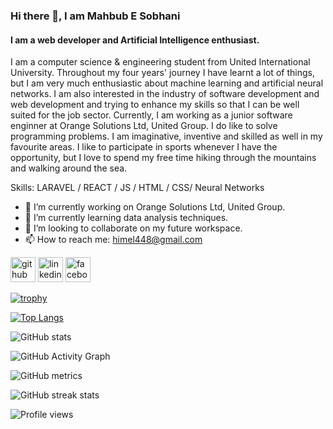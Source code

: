 ### Hi there 👋, I am Mahbub E Sobhani
#### I am a web developer and Artificial Intelligence enthusiast.


I am a computer science & engineering student from United International University. Throughout my four years' journey I have learnt a lot of things, but I am very much enthusiastic about machine learning and artificial neural networks. I am also interested in the industry of software development and web development and trying to enhance my skills so that I can be well suited for the job sector. Currently, I am working as a junior software enginner at Orange Solutions Ltd, United Group. I do like to solve programming problems. I am imaginative, inventive and skilled as well in my favourite areas. I like to participate in sports whenever I have the opportunity, but I love to spend my free time hiking through the mountains and walking around the sea.

Skills: LARAVEL / REACT / JS / HTML / CSS/ Neural Networks

- 🔭 I’m currently working on Orange Solutions Ltd, United Group. 
- 🌱 I’m currently learning data analysis techniques. 
- 👯 I’m looking to collaborate on my future workspace. 
- 📫 How to reach me: himel448@gmail.com 


[<img src='https://cdn.jsdelivr.net/npm/simple-icons@3.0.1/icons/github.svg' alt='github' height='40'>](https://github.com/mahbubhimel)  [<img src='https://cdn.jsdelivr.net/npm/simple-icons@3.0.1/icons/linkedin.svg' alt='linkedin' height='40'>](https://www.linkedin.com/in/mahbub-e-sobhani-himel-38495313a/)  [<img src='https://cdn.jsdelivr.net/npm/simple-icons@3.0.1/icons/facebook.svg' alt='facebook' height='40'>](https://www.facebook.com/sobhanihimel)  

[![trophy](https://github-profile-trophy.vercel.app/?username=mahbubhimel)](https://github.com/ryo-ma/github-profile-trophy)

[![Top Langs](https://github-readme-stats.vercel.app/api/top-langs/?username=mahbubhimel)](https://github.com/anuraghazra/github-readme-stats)

![GitHub stats](https://github-readme-stats.vercel.app/api?username=mahbubhimel&show_icons=true&count_private=true)  

![GitHub Activity Graph](https://activity-graph.herokuapp.com/graph?username=mahbubhimel)  

![GitHub metrics](https://metrics.lecoq.io/mahbubhimel)  

![GitHub streak stats](https://github-readme-streak-stats.herokuapp.com/?user=mahbubhimel)  

![Profile views](https://gpvc.arturio.dev/mahbubhimel)  
